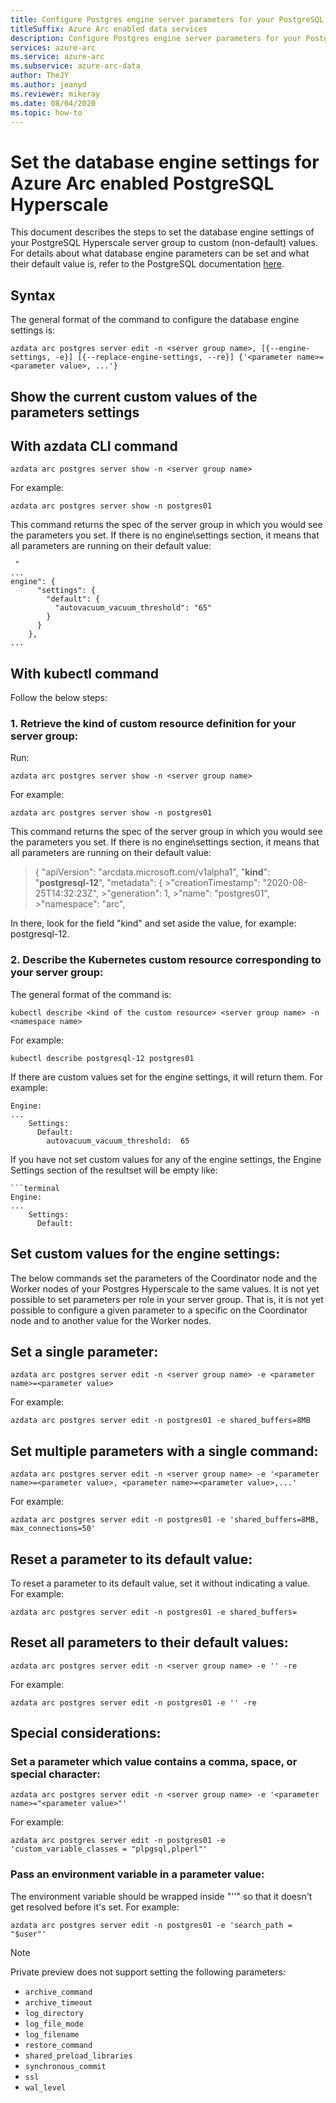 ```yaml
--- 
title: Configure Postgres engine server parameters for your PostgreSQL Hyperscale server group on Azure Arc
titleSuffix: Azure Arc enabled data services
description: Configure Postgres engine server parameters for your PostgreSQL Hyperscale server group on Azure Arc
services: azure-arc
ms.service: azure-arc
ms.subservice: azure-arc-data
author: TheJY
ms.author: jeanyd
ms.reviewer: mikeray
ms.date: 08/04/2020
ms.topic: how-to
---
```


# Set the database engine settings for Azure Arc enabled PostgreSQL Hyperscale

This document describes the steps to set the database engine settings of your PostgreSQL Hyperscale server group to custom (non-default) values. For details about what database engine parameters can be set and what their default value is, refer to the PostgreSQL documentation [here](https://www.postgresql.org/docs/current/runtime-config.html).


## Syntax
The general format of the command to configure the database engine settings is:
```terminal
azdata arc postgres server edit -n <server group name>, [{--engine-settings, -e}] [{--replace-engine-settings, --re}] {'<parameter name>=<parameter value>, ...'}
```

## Show the current custom values of the parameters settings

## With azdata CLI command
```terminal
azdata arc postgres server show -n <server group name>
```

For example:
```terminal
azdata arc postgres server show -n postgres01
```
This command returns the spec of the server group in which you would see the parameters you set. If there is no engine\settings section, it means that all parameters are running on their default value:
```terminal
 "
...
engine": {
      "settings": {
        "default": {
          "autovacuum_vacuum_threshold": "65"
        }
      }
    },
...
```

## With kubectl command
Follow the below steps:
### 1. Retrieve the kind of custom resource definition for your server group:
Run:
```terminal
azdata arc postgres server show -n <server group name>
```
For example:
```terminal
azdata arc postgres server show -n postgres01
```
This command returns the spec of the server group in which you would see the parameters you set. If there is no engine\settings section, it means that all parameters are running on their default value:
> {
  >"apiVersion": "arcdata.microsoft.com/v1alpha1",
  >"**kind**": "**postgresql-12**",
  >"metadata": {
    >"creationTimestamp": "2020-08-25T14:32:23Z",
    >"generation": 1,
    >"name": "postgres01",
    >"namespace": "arc",

 In there, look for the field "kind" and set aside the value, for example: postgresql-12.

### 2. Describe the Kubernetes custom resource corresponding to your server group: 
The general format of the command is:
```terminal
kubectl describe <kind of the custom resource> <server group name> -n <namespace name>
```
For example:
```terminal
kubectl describe postgresql-12 postgres01
```
If there are custom values set for the engine settings, it will return them. For example:

```terminal
Engine:
...
    Settings:
      Default:
        autovacuum_vacuum_threshold:  65
```
If you have not set custom values for any of the engine settings, the Engine Settings section of the resultset will be empty like:
```the result set is empty, it means you have not customized any of the engine settings.
```terminal
Engine:
...
    Settings:
      Default:
```

## Set custom values for the engine settings:
The below commands set the parameters of the Coordinator node and the Worker nodes of your Postgres Hyperscale to the same values. It is not yet possible to set parameters per role in your server group. That is, it is not yet possible to configure a given parameter to a specific on the Coordinator node and to another value for the Worker nodes.

## Set a single parameter:
```terminal
azdata arc postgres server edit -n <server group name> -e <parameter name>=<parameter value>
```
For example:
```terminal
azdata arc postgres server edit -n postgres01 -e shared_buffers=8MB
```

## Set multiple parameters with a single command:
```terminal
azdata arc postgres server edit -n <server group name> -e '<parameter name>=<parameter value>, <parameter name>=<parameter value>,...'
```
For example:
```terminal
azdata arc postgres server edit -n postgres01 -e 'shared_buffers=8MB, max_connections=50'
```

## Reset a parameter to its default value:
To reset a parameter to its default value, set it without indicating a value. 
For example:
```terminal
azdata arc postgres server edit -n postgres01 -e shared_buffers=
```

## Reset all parameters to their default values:
```terminal
azdata arc postgres server edit -n <server group name> -e '' -re
```
For example:
```terminal
azdata arc postgres server edit -n postgres01 -e '' -re
```

## Special considerations:

### Set a parameter which value contains a comma, space, or special character:
```terminal
azdata arc postgres server edit -n <server group name> -e '<parameter name>="<parameter value>"'
```
For example:
```terminal
azdata arc postgres server edit -n postgres01 -e 'custom_variable_classes = "plpgsql,plperl"'
```

### Pass an environment variable in a parameter value:
The environment variable should be wrapped inside "''" so that it doesn't get resolved before it's set.
For example: 
```terminal
azdata arc postgres server edit -n postgres01 -e 'search_path = "$user"'
```

> [!NOTE]
> Private preview does not support setting the following parameters: 
>
> - `archive_command`
> - `archive_timeout`
> - `log_directory`
> - `log_file_mode`
> - `log_filename`
> - `restore_command`
> - `shared_preload_libraries`
> - `synchronous_commit`
> - `ssl`
> - `wal_level`